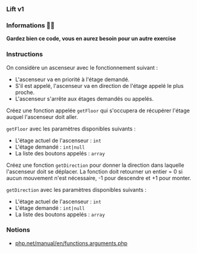 ### Lift v1

### Informations 🙋‍♂️

**Gardez bien ce code, vous en aurez besoin pour un autre exercise**

### Instructions

On considère un ascenseur avec le fonctionnement suivant :
- L'ascenseur va en priorité à l'étage demandé.
- S'il est appelé, l'ascenseur va en direction de l'étage appelé le plus proche.
- L'ascenseur s'arrête aux étages demandés ou appelés.

Créez une fonction appelée `getFloor` qui s'occupera de récupérer l'étage auquel l'ascenseur doit aller.

`getFloor` avec les paramètres disponibles suivants :
- L'étage actuel de l'ascenseur : `int`
- L'étage demandé : `int|null`
- La liste des boutons appelés : `array`

Créez une fonction `getDirection` pour donner la direction dans laquelle l'ascenseur doit se déplacer. La fonction doit retourner un entier = 0 si aucun mouvement n'est nécessaire, -1 pour descendre et +1 pour monter.

`getDirection` avec les paramètres disponibles suivants :
- L'étage actuel de l'ascenseur : `int`
- L'étage demandé : `int|null`
- La liste des boutons appelés : `array`

### Notions

- [php.net/manual/en/functions.arguments.php](https://www.php.net/manual/en/functions.arguments.php)